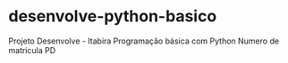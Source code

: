 # desenvolve-python-basico
Projeto Desenvolve - Itabira
 Programação básica com Python
 Numero de matricula PD
